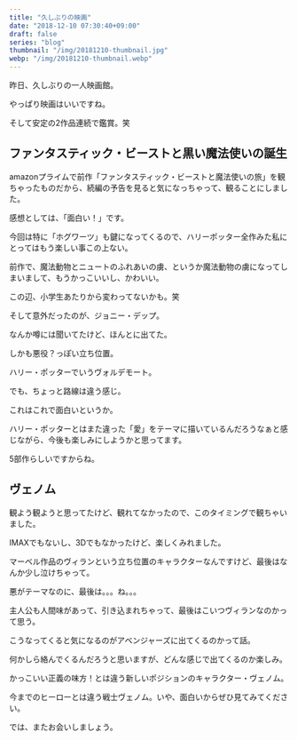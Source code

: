 ```yaml
---
title: "久しぶりの映画"
date: "2018-12-10 07:30:40+09:00"
draft: false
series: "blog"
thumbnail: "/img/20181210-thumbnail.jpg"
webp: "/img/20181210-thumbnail.webp"
---
```

昨日、久しぶりの一人映画館。  

やっぱり映画はいいですね。  

そして安定の2作品連続で鑑賞。笑  

## ファンタスティック・ビーストと黒い魔法使いの誕生

amazonプライムで前作「ファンタスティック・ビーストと魔法使いの旅」を観ちゃったものだから、続編の予告を見ると気になっちゃって、観ることにしました。  

感想としては、「面白い！」です。  

今回は特に「ホグワーツ」も鍵になってくるので、ハリーポッター全作みた私にとってはもう楽しい事この上ない。  

前作で、魔法動物とニュートのふれあいの虜、というか魔法動物の虜になってしまいまして、もうかっこいいし、かわいい。  

この辺、小学生あたりから変わってないかも。笑  

そして意外だったのが、ジョニー・デップ。  

なんか噂には聞いてたけど、ほんとに出てた。  

しかも悪役？っぽい立ち位置。  

ハリー・ポッターでいうヴォルデモート。  

でも、ちょっと路線は違う感じ。  

これはこれで面白いというか。  

ハリー・ポッターとはまた違った「愛」をテーマに描いているんだろうなぁと感じながら、今後も楽しみにしようかと思ってます。  

5部作らしいですからね。  

## ヴェノム

観よう観ようと思ってたけど、観れてなかったので、このタイミングで観ちゃいました。  

IMAXでもないし、3Dでもなかったけど、楽しくみれました。  

マーベル作品のヴィランという立ち位置のキャラクターなんですけど、最後はなんか少し泣けちゃって。  

悪がテーマなのに、最後は。。。ね。。。  

主人公も人間味があって、引き込まれちゃって、最後はこいつヴィランなのかって思う。  

こうなってくると気になるのがアベンジャーズに出てくるのかって話。  

何かしら絡んでくるんだろうと思いますが、どんな感じで出てくるのか楽しみ。  

かっこいい正義の味方！とは違う新しいポジションのキャラクター・ヴェノム。  

今までのヒーローとは違う戦士ヴェノム。いや、面白いからぜひ見てみてください。  

では、またお会いしましょう。  
